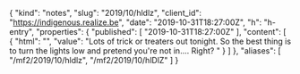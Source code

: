 {
  "kind": "notes",
  "slug": "2019/10/hldlz",
  "client_id": "https://indigenous.realize.be",
  "date": "2019-10-31T18:27:00Z",
  "h": "h-entry",
  "properties": {
    "published": [
      "2019-10-31T18:27:00Z"
    ],
    "content": [
      {
        "html": "",
        "value": "Lots of trick or treaters out tonight. So the best thing is to turn the lights low and pretend you're not in.... Right? "
      }
    ]
  },
  "aliases": [
    "/mf2/2019/10/hldlz",
    "/mf2/2019/10/hlDlZ"
  ]
}
